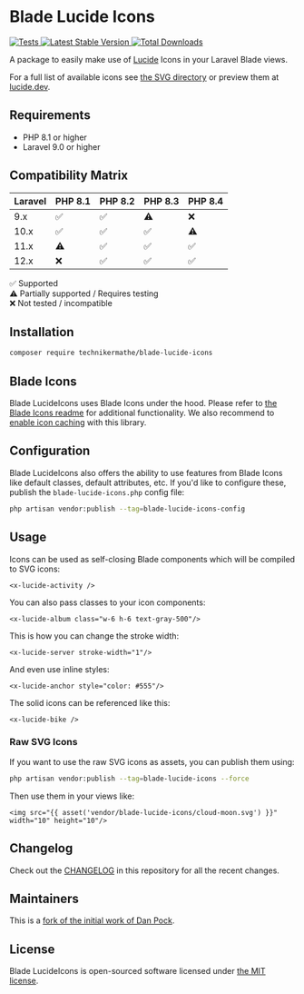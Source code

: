 # Blade Lucide Icons

<a href="https://github.com/technkermathe/blade-lucide-icons/actions?query=workflow%3ATests">
    <img src="https://github.com/technikermathe/blade-lucide-icons/workflows/Tests/badge.svg" alt="Tests">
</a>
<a href="https://packagist.org/packages/technikermthe/blade-lucide-icons">
    <img src="https://img.shields.io/packagist/v/technikermathe/blade-lucide-icons" alt="Latest Stable Version">
</a>
<a href="https://packagist.org/packages/technikermathe/blade-lucide-icons">
    <img src="https://img.shields.io/packagist/dt/technikermathe/blade-lucide-icons" alt="Total Downloads">
</a>

A package to easily make use of [Lucide](https://github.com/lucide-icons/lucide) Icons in your Laravel Blade views.

For a full list of available icons see [the SVG directory](resources/svg) or preview them at [lucide.dev](https://lucide.dev/).

## Requirements

- PHP 8.1 or higher
- Laravel 9.0 or higher

## Compatibility Matrix

| Laravel  | PHP 8.1 | PHP 8.2 | PHP 8.3 | PHP 8.4 |
|----------|--------|--------|--------|--------|
| 9.x      | ✅      | ✅      | ⚠️      | ❌      |
| 10.x     | ✅      | ✅      | ✅      | ⚠️      |
| 11.x     | ⚠️      | ✅      | ✅      | ✅      |
| 12.x     | ❌      | ✅      | ✅      | ✅      |

✅ Supported  
⚠️ Partially supported / Requires testing  
❌ Not tested / incompatible

## Installation

```bash
composer require technikermathe/blade-lucide-icons
```

## Blade Icons

Blade LucideIcons uses Blade Icons under the hood. Please refer to [the Blade Icons readme](https://github.com/blade-ui-kit/blade-icons) for additional functionality. We also recommend to [enable icon caching](https://github.com/blade-ui-kit/blade-icons#caching) with this library.

## Configuration

Blade LucideIcons also offers the ability to use features from Blade Icons like default classes, default attributes, etc. If you'd like to configure these, publish the `blade-lucide-icons.php` config file:

```bash
php artisan vendor:publish --tag=blade-lucide-icons-config
```

## Usage

Icons can be used as self-closing Blade components which will be compiled to SVG icons:

```blade
<x-lucide-activity />
```

You can also pass classes to your icon components:

```blade
<x-lucide-album class="w-6 h-6 text-gray-500"/>
```

This is how you can change the stroke width:

```blade
<x-lucide-server stroke-width="1"/>
```

And even use inline styles:

```blade
<x-lucide-anchor style="color: #555"/>
```

The solid icons can be referenced like this:

```blade
<x-lucide-bike />
```

### Raw SVG Icons

If you want to use the raw SVG icons as assets, you can publish them using:

```bash
php artisan vendor:publish --tag=blade-lucide-icons --force
```

Then use them in your views like:

```blade
<img src="{{ asset('vendor/blade-lucide-icons/cloud-moon.svg') }}" width="10" height="10"/>
```

## Changelog

Check out the [CHANGELOG](CHANGELOG.md) in this repository for all the recent changes.

## Maintainers

This is a [fork of the initial work of Dan Pock](https://github.com/mallardduck/blade-lucide-icons).

## License

Blade LucideIcons is open-sourced software licensed under [the MIT license](LICENSE.md).
